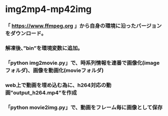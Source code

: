 # img2mp4-mp42img

### 「 https://www.ffmpeg.org 」から自身の環境に沿ったバージョンをダウンロード。
### 解凍後、”bin”を環境変数に追加。
### 「python img2movie.py」で、時系列情報を連番で画像化(imageフォルダ)、画像を動画化(movieフォルダ)
### web上で動画を埋め込む為に、h264対応の動画”output_h264.mp4”を作成

### 「python movie2img.py」で、動画をフレーム毎に画像として保存

